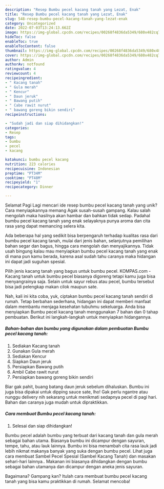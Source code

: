 ```yaml
---
description: "Resep Bumbu pecel kacang tanah yang Lezat, Enak"
title: "Resep Bumbu pecel kacang tanah yang Lezat, Enak"
slug: 548-resep-bumbu-pecel-kacang-tanah-yang-lezat-enak
category: Uncategorized
date: 2022-07-03T13:24:13.662Z
image: https://img-global.cpcdn.com/recipes/00268f4836da5349/680x482cq70/bumbu-pecel-kacang-tanah-foto-resep-utama.jpg
hideToc: false
enableToc: true
enableTocContent: false
thumbnail: https://img-global.cpcdn.com/recipes/00268f4836da5349/680x482cq70/bumbu-pecel-kacang-tanah-foto-resep-utama.jpg
cover: https://img-global.cpcdn.com/recipes/00268f4836da5349/680x482cq70/bumbu-pecel-kacang-tanah-foto-resep-utama.jpg
author: Admin
authorAv: notfound
ratingvalue: 4
reviewcount: 4
recipeingredient:
- " Kacang tanah"
- " Gula merah"
- " Kencur"
- " Daun jeruk"
- " Bawang putih"
- " Cabe rawit nurut"
- " bawang goreng bikin sendiri"
recipeinstructions:

- "Sudah jadi dan siap dihidangkan!"
categories:
- Resep
tags:
- bumbu
- pecel
- kacang

katakunci: bumbu pecel kacang 
nutrition: 223 calories
recipecuisine: Indonesian
preptime: "PT34M"
cooktime: "PT48M"
recipeyield: "1"
recipecategory: Dinner

---
```



Selamat Pagi Lagi mencari ide resep bumbu pecel kacang tanah yang unik? Cara menyiapkannya memang Agak susah-susah gampang. Kalau salah mengolah maka hasilnya akan hambar dan bahkan tidak sedap. Padahal bumbu pecel kacang tanah yang enak selayaknya punya aroma dan cita rasa yang dapat memancing selera kita.


Ada beberapa hal yang sedikit bisa berpengaruh terhadap kualitas rasa dari bumbu pecel kacang tanah, mulai dari jenis bahan, selanjutnya pemilihan bahan segar dan bagus, hingga cara mengolah dan menyajikannya. Tidak usah bingung kalau mau menyiapkan bumbu pecel kacang tanah yang enak di mana pun kamu berada, karena asal sudah tahu caranya maka hidangan ini dapat jadi suguhan spesial.

Pilih jenis kacang tanah yang bagus untuk bumbu pecel. KOMPAS.com - Kacang tanah untuk bumbu pecel biasanya digoreng tetapi kamu juga bisa menyangrainya saja. Selain untuk sayur rebus atau pecel, bumbu tersebut bisa jadi pelengkap makan cilok maupun sate.


Nah, kali ini kita coba, yuk, ciptakan bumbu pecel kacang tanah sendiri di rumah. Tetap berbahan sederhana, hidangan ini dapat memberi manfaat dalam membantu menjaga kesehatan tubuhmu sekeluarga. Anda bisa menyiapkan Bumbu pecel kacang tanah menggunakan 7 bahan dan 0 tahap pembuatan. Berikut ini langkah-langkah untuk menyiapkan hidangannya.

<!--inarticleads1-->

##### Bahan-bahan dan bumbu yang digunakan dalam pembuatan Bumbu pecel kacang tanah:

1. Sediakan  Kacang tanah
1. Gunakan  Gula merah
1. Sediakan  Kencur
1. Siapkan  Daun jeruk
1. Persiapkan  Bawang putih
1. Ambil  Cabe rawit nurut
1. Persiapkan  bawang goreng bikin sendiri


Biar gak pahit, buang batang daun jeruk sebelum dihaluskan. Bumbu ini juga bisa dipakai untuk dipping sauce sate, lho! Gak perlu ngantre atau nunggu delivery nih sekarang untuk menikmati sedapnya pecel di pagi hari. Bahan dan caranya juga mudah untuk dipraktikkan. 

<!--inarticleads2-->

##### Cara membuat Bumbu pecel kacang tanah:


1. Selesai dan siap dihidangkan!

Bumbu pecel adalah bumbu yang terbuat dari kacang tanah dan gula merah sebagai bahan utama. Biasanya bumbu ini dicampur dengan sayuran, tempe, tahu, atau lauk lainnya. Bumbu ini bisa menambah cita rasa lauk jadi lebih nikmat makanya banyak yang suka dengan bumbu pecel. Lihat juga cara membuat Sambel Pecel Spesial (Sambel Kacang Tanah) dan masakan sehari-hari lainnya.. Makanan ini biasanya dihidangkan dengan bumbu sebagai bahan utamanya dan dicampur dengan aneka jenis sayuran. 

Bagaimana? Gampang kan? Itulah cara membuat bumbu pecel kacang tanah yang bisa kamu praktikkan di rumah. Selamat mencoba!
